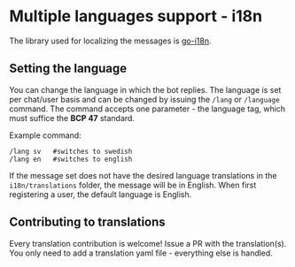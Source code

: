 # Multiple languages support - i18n

The library used for localizing the messages is [go-i18n](https://github.com/nicksnyder/go-i18n).

## Setting the language

You can change the language in which the bot replies. The language is set per chat/user basis and can be changed by
issuing the `/lang` or `/language` command. The command accepts one parameter - the language tag, which must suffice the
**BCP 47** standard.

Example command:

```text 
/lang sv   #switches to swedish 
/lang en   #switches to english 
```

If the message set does not have the desired language translations in the `i18n/translations` folder, the message will
be in English. When first registering a user, the default language is English.

## Contributing to translations

Every translation contribution is welcome! Issue a PR with the translation(s). You only need to add a translation yaml
file - everything else is handled.
